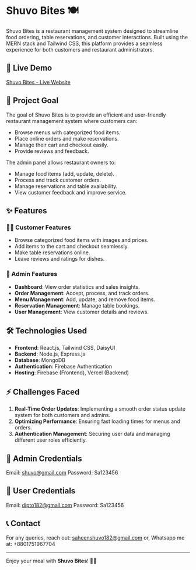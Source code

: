 # Shuvo Bites 🍽️

Shuvo Bites is a restaurant management system designed to streamline food ordering, table reservations, and customer interactions. Built using the MERN stack and Tailwind CSS, this platform provides a seamless experience for both customers and restaurant administrators.

## 🚀 Live Demo
[Shuvo Bites - Live Website](#https://shuvo-bites.web.app)

## 🎯 Project Goal
The goal of Shuvo Bites is to provide an efficient and user-friendly restaurant management system where customers can:
- Browse menus with categorized food items.
- Place online orders and make reservations.
- Manage their cart and checkout easily.
- Provide reviews and feedback.

The admin panel allows restaurant owners to:
- Manage food items (add, update, delete).
- Process and track customer orders.
- Manage reservations and table availability.
- View customer feedback and improve service.

## ✨ Features
### 👨‍🍳 Customer Features
- Browse categorized food items with images and prices.
- Add items to the cart and checkout seamlessly.
- Make table reservations online.
- Leave reviews and ratings for dishes.

### 🏢 Admin Features
- **Dashboard**: View order statistics and sales insights.
- **Order Management**: Accept, process, and track orders.
- **Menu Management**: Add, update, and remove food items.
- **Reservation Management**: Manage table bookings.
- **User Management**: View customer details and reviews.

## 🛠️ Technologies Used
- **Frontend**: React.js, Tailwind CSS, DaisyUI
- **Backend**: Node.js, Express.js
- **Database**: MongoDB
- **Authentication**: Firebase Authentication
- **Hosting**: Firebase (Frontend), Vercel (Backend)

## ⚡ Challenges Faced
1. **Real-Time Order Updates**: Implementing a smooth order status update system for both customers and admins.
2. **Optimizing Performance**: Ensuring fast loading times for menus and orders.
3. **Authentication Management**: Securing user data and managing different user roles efficiently.

## 🔑 Admin Credentials
Email: shuvo@gmail.com
Password: Sa123456

## 🔑 User Credentials
Email: dipto182@gmail.com
Password: Sa123456

## 📞 Contact
For any queries, reach out: saheenshuvo182@gmail.com
or, Whatsapp me at: +8801751967704

---
Enjoy your meal with **Shuvo Bites**! 🍕🍔
